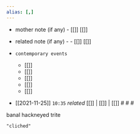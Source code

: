 ```yaml
---
alias: [,]
---
```

- mother note (if any)
		- [[]] [[]]
- related note (if any) -
		- [[]] [[]]
- `contemporary events`
	- [[]]
	- [[]]
	- [[]]
	- [[]]
	- [[]]

- [[2021-11-25]]  `10:35` _related_ [[]] | [[]] | [[]] # # #

banal
hackneyed
trite

```query
"cliched"
```